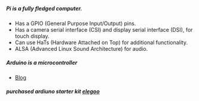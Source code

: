 ##### Pi is a fully fledged computer.
- Has a GPIO (General Purpose Input/Output) pins.
- Has a camera serial interface (CSI) and display serial interface (DSI), for touch display.
- Can use HaTs (Hardware Attached on Top) for additional functionality.
- ALSA (Advanced Linux Sound Architecture) for audio.
##### Arduino is a microcontroller
- [Blog](https://www.leorover.tech/post/raspberry-pi-or-arduino-when-to-choose-which)

##### purchased ardiuno starter kit [elegoo](https://www.amazon.com/dp/B01D8KOZF4?psc=1&smid=A2WWHQ25ENKVJ1&ref_=chk_typ_imgToDp)
